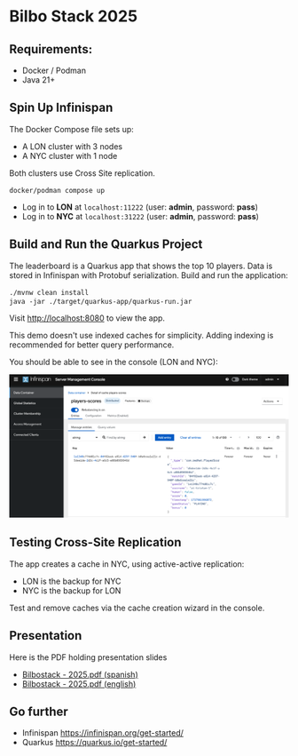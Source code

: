 # Bilbo Stack 2025

## Requirements:
- Docker / Podman
- Java 21+

## Spin Up Infinispan

The Docker Compose file sets up:
- A LON cluster with 3 nodes
- A NYC cluster with 1 node

Both clusters use Cross Site replication.

```shell
docker/podman compose up
```

- Log in to **LON** at `localhost:11222` (user: **admin**, password: **pass**)
- Log in to **NYC** at `localhost:31222` (user: **admin**, password: **pass**)

## Build and Run the Quarkus Project

The leaderboard is a Quarkus app that shows the top 10 players. 
Data is stored in Infinispan with Protobuf serialization.
Build and run the application:

```shell
./mvnw clean install 
java -jar ./target/quarkus-app/quarkus-run.jar
```

Visit [http://localhost:8080](http://localhost:8080) to view the app.

This demo doesn't use indexed caches for simplicity. 
Adding indexing is recommended for better query performance.

You should be able to see in the console (LON and NYC):

![infinispan-console.png](infinispan-console.png)

## Testing Cross-Site Replication

The app creates a cache in NYC, using active-active replication:
- LON is the backup for NYC
- NYC is the backup for LON

Test and remove caches via the cache creation wizard in the console.

## Presentation
Here is the PDF holding presentation slides

* [Bilbostack - 2025.pdf (spanish)](Bilbostack%20-%202025.pdf)
* [Bilbostack - 2025.pdf (english)](EN_Bilbostack%20-%202025.pdf)

## Go further
* Infinispan https://infinispan.org/get-started/
* Quarkus https://quarkus.io/get-started/